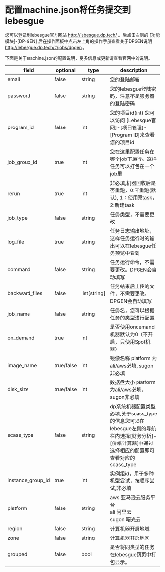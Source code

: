 # 配置machine.json将任务提交到lebesgue

您可以登录到lebesgue官方网站 http://lebesgue.dp.tech/ 。后点击左侧的 [功能模块]-[DP-GEN] 后在操作面板中点击左上角的操作手册查看关于DPGEN说明 http://lebesgue.dp.tech/#/jobs/dpgen 。

下面是关于machine.json的配置说明，更多信息或更新请查看官网中的说明。

| field | optional | type | description |
| --- | --- | --- | --- |
| email | false | string | 您的登陆邮箱 |
| password | false | string | 您的lebesgue登陆密码，注意不是服务器的登陆密码 |
| program_id | false | int | 您的项目id(int) 您可以访问 [Lebesgue官网]-[项目管理]-[Program ID]来查看您的项目id |
| job_group_id | true | int | 您在这里配置任务在哪个job下运行。这样任务可以打包在一个job里 |
| rerun | true | int | 非必填,机器回收后是否重跑，0:不重跑(默认), 1：使用原task，2:新建task |
| job_type | false | string | 任务类型，不需要更改 |
| log_file | true | string | 任务日志输出地址，这样任务运行时的输出可以在lebesgue任务预览中看到 |
| command | false | string | 任务运行命令，不需要更改。DPGEN会自动填写 |
| backward_files | false | list[string] | 任务结束后上传的文件，不需要更改。DPGEN会自动填写 |
| job_name | false | string | 任务名，您可以根据任务的类型进行配置 |
| on_demand | true | int | 是否使用ondemand机器默认为0（不开启，只使用Spot机器） |
| image_name | true/false | int | 镜像名称 platform 为ali/aws必填, sugon非必填 |
| disk_size | true/false | int | 数据盘大小 platform 为ali/aws必填，sugon非必填 |
| scass_type | false | string | dp系统机器配置类型 必填,关于scass_type的信息您可以在lebesgue左侧的导航栏内选择[财务分析]-[价格计算器]中通过选择相应的配置即可查看对应的scass_type |
| instance_group_id | true | int | 实例组id，用于多种机型尝试，按顺序尝试,非必填 |
| platform | false | string | aws 亚马逊云服务平台<br />ali 阿里云<br />sugon 曙光云 |
| region | false | string | 计算机器开启地域 |
| zone | false | string | 计算机器开启地区 |
| grouped | false | bool | 是否将同类型的任务在lebesgue网页中打包显示。 |